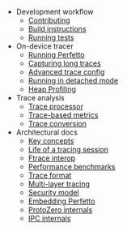 * Development workflow
  * [Contributing](contributing.md)
  * [Build instructions](build-instructions.md)
  * [Running tests](testing.md)
* On-device tracer
  * [Running Perfetto](running.md)
  * [Capturing long traces](long-traces.md)
  * [Advanced trace config](trace-config.md)
  * [Running in detached mode](detached-mode.md)
  * [Heap Profiling](heapprofd.md)
* Trace analysis
  * [Trace processor](trace-processor.md)
  * [Trace-based metrics](metrics.md)
  * [Trace conversion](traceconv.md)
* Architectural docs
  * [Key concepts](architecture.md)
  * [Life of a tracing session](life-of-a-tracing-session.md)
  * [Ftrace interop](ftrace.md)
  * [Performance benchmarks](benchmarks.md)
  * [Trace format](trace-format.md)
  * [Multi-layer tracing](multi-layer-tracing.md)
  * [Security model](security-model.md)
  * [Embedding Perfetto](embedder-guide.md)
  * [ProtoZero internals](protozero.md)
  * [IPC internals](ipc.md)
